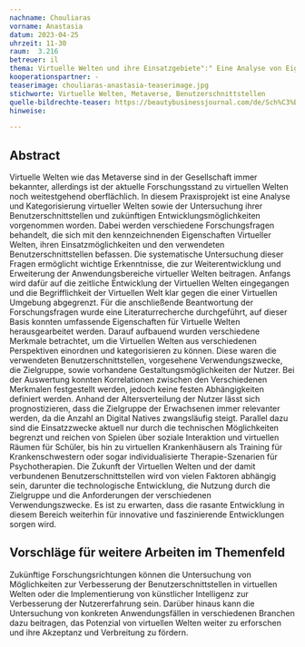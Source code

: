 ```yaml
---
nachname: Chouliaras
vorname: Anastasia
datum: 2023-04-25
uhrzeit: 11-30
raum:  3.216
betreuer: il
thema: Virtuelle Welten und ihre Einsatzgebiete":" Eine Analyse von Eigenschaften, Zwecken und Benutzerschnittstellen
kooperationspartner: -
teaserimage: chouliaras-anastasia-teaserimage.jpg
stichworte: Virtuelle Welten, Metaverse, Benutzerschnittstellen
quelle-bildrechte-teaser: https://beautybusinessjournal.com/de/Sch%C3%B6nheitsmarke-Metaverse/
hinweise:

---
```


## Abstract

Virtuelle Welten wie das Metaverse sind in der Gesellschaft immer bekannter, allerdings ist der aktuelle Forschungsstand zu virtuellen Welten noch weitestgehend oberflächlich. In diesem Praxisprojekt ist eine Analyse und Kategorisierung virtueller Welten sowie der Untersuchung ihrer Benutzerschnittstellen und zukünftigen Entwicklungsmöglichkeiten vorgenommen worden. Dabei werden verschiedene Forschungsfragen behandelt, die sich mit den kennzeichnenden Eigenschaften Virtueller Welten, ihren Einsatzmöglichkeiten und den verwendeten Benutzerschnittstellen befassen. Die systematische Untersuchung dieser Fragen ermöglicht wichtige Erkenntnisse, die zur Weiterentwicklung und Erweiterung der Anwendungsbereiche virtueller Welten beitragen. 
Anfangs wird dafür auf die zeitliche Entwicklung der Virtuellen Welten eingegangen und die Begrifflichkeit der Virtuellen Welt klar gegen die einer Virtuellen Umgebung abgegrenzt. 
Für die anschließende Beantwortung der Forschungsfragen wurde eine Literaturrecherche durchgeführt, auf dieser Basis konnten umfassende Eigenschaften für Virtuelle Welten herausgearbeitet werden. Darauf aufbauend wurden verschiedene Merkmale betrachtet, um die Virtuellen Welten aus verschiedenen Perspektiven einordnen und kategorisieren zu können. Diese waren die verwendeten Benutzerschnittstellen, vorgesehene Verwendungszwecke, die Zielgruppe, sowie vorhandene Gestaltungsmöglichkeiten der Nutzer. Bei der Auswertung konnten Korrelationen zwischen den Verschiedenen Merkmalen festgestellt werden, jedoch keine festen Abhängigkeiten definiert werden. Anhand der Altersverteilung der Nutzer lässt sich prognostizieren, dass die Zielgruppe der Erwachsenen immer relevanter werden, da die Anzahl an Digital Natives zwangsläufig steigt. Parallel dazu sind die Einsatzzwecke aktuell nur durch die technischen Möglichkeiten begrenzt und reichen von Spielen über soziale Interaktion und virtuellen Räumen für Schüler, bis hin zu virtuellen Krankenhäusern als Training für Krankenschwestern oder sogar individualisierte Therapie-Szenarien für Psychotherapien. Die Zukunft der Virtuellen Welten und der damit verbundenen Benutzerschnittstellen wird von vielen Faktoren abhängig sein, darunter die technologische Entwicklung, die Nutzung durch die Zielgruppe und die Anforderungen der verschiedenen Verwendungszwecke. Es ist zu erwarten, dass die rasante Entwicklung in diesem Bereich weiterhin für innovative und faszinierende Entwicklungen sorgen wird.

## Vorschläge für weitere Arbeiten im Themenfeld

Zukünftige Forschungsrichtungen können die Untersuchung von Möglichkeiten zur Verbesserung der Benutzerschnittstellen in virtuellen Welten oder die Implementierung von künstlicher Intelligenz zur Verbesserung der Nutzererfahrung sein. 
Darüber hinaus kann die Untersuchung von konkreten Anwendungsfällen in verschiedenen Branchen dazu beitragen, das Potenzial von virtuellen Welten weiter zu erforschen und ihre Akzeptanz und Verbreitung zu fördern.
